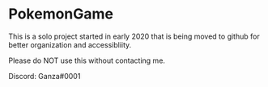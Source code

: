 # PokemonGame
This is a solo project started in early 2020 that is being moved to github for better organization and accessibliity.

Please do NOT use this without contacting me.

Discord: Ganza#0001
